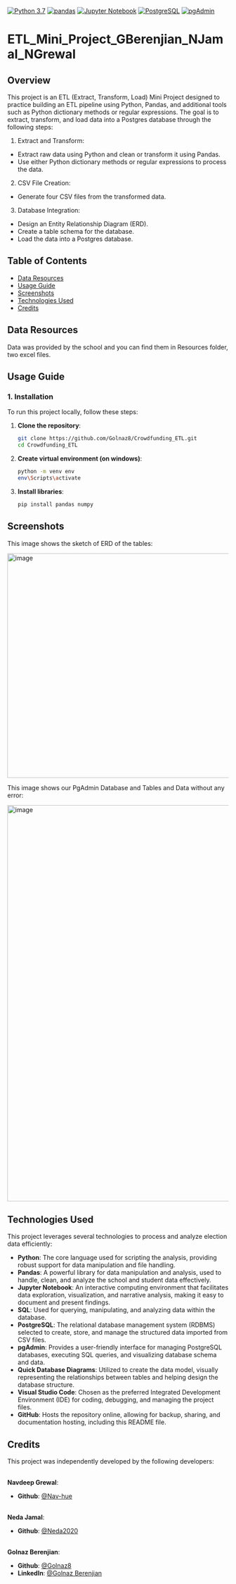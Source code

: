 [![Python 3.7](https://img.shields.io/badge/python-3.7-blue.svg)](https://www.python.org/downloads/release/python-370/)
[![pandas](https://img.shields.io/badge/pandas-1.3.3-red.svg)](https://pandas.pydata.org/)
[![Jupyter Notebook](https://img.shields.io/badge/Jupyter_Notebook-6.3.0-brightgreen.svg)](https://jupyter.org/install)
[![PostgreSQL](https://img.shields.io/badge/PostgreSQL-13.4-blue.svg)](https://www.postgresql.org/)
[![pgAdmin](https://img.shields.io/badge/pgAdmin-4.30-orange.svg)](https://www.pgadmin.org/)




# ETL_Mini_Project_GBerenjian_NJamal_NGrewal


## Overview
This project is an ETL (Extract, Transform, Load) Mini Project designed to practice building an ETL pipeline using Python, Pandas, and additional tools such as Python dictionary methods or regular expressions. The goal is to extract, transform, and load data into a Postgres database through the following steps:

1. Extract and Transform:
- Extract raw data using Python and clean or transform it using Pandas.
- Use either Python dictionary methods or regular expressions to process the data.

2. CSV File Creation:
- Generate four CSV files from the transformed data.

3. Database Integration:
- Design an Entity Relationship Diagram (ERD).
- Create a table schema for the database.
- Load the data into a Postgres database.

## Table of Contents

- [Data Resources](#data-resources)
- [Usage Guide](#usage-guide)
- [Screenshots](#screenshots)
- [Technologies Used](#technologies-used)
- [Credits](#credits)

## Data Resources
Data was provided by the school and you can find them in Resources folder, two excel files.

## Usage Guide

### 1. Installation

To run this project locally, follow these steps:

1. **Clone the repository**:
   ```bash
   git clone https://github.com/Golnaz8/Crowdfunding_ETL.git
   cd Crowdfunding_ETL

2. **Create virtual environment (on windows)**:
    ```bash
    python -m venv env
    env\Scripts\activate

3. **Install libraries**:
    ```bash
    pip install pandas numpy


## Screenshots
This image shows the sketch of  ERD of the tables:

<img width="510" alt="image" src="https://github.com/user-attachments/assets/264dfc4b-72c0-441a-8627-e78c79dc3883">

This image shows our PgAdmin Database and Tables and Data without any error:

<img width="900" alt="image" src="https://github.com/user-attachments/assets/229e402d-4aaf-4b61-a28a-0918a30f1ad0">

## Technologies Used
This project leverages several technologies to process and analyze election data efficiently:

- **Python**: The core language used for scripting the analysis, providing robust support for data manipulation and file handling.
- **Pandas**: A powerful library for data manipulation and analysis, used to handle, clean, and analyze the school and student data effectively.
- **Jupyter Notebook**: An interactive computing environment that facilitates data exploration, visualization, and narrative analysis, making it easy to document and present findings.
- **SQL**: Used for querying, manipulating, and analyzing data within the database.
- **PostgreSQL**: The relational database management system (RDBMS) selected to create, store, and manage the structured data imported from CSV files.
- **pgAdmin**: Provides a user-friendly interface for managing PostgreSQL databases, executing SQL queries, and visualizing database schema and data.
- **Quick Database Diagrams**: Utilized to create the data model, visually representing the relationships between tables and helping design the database structure.
- **Visual Studio Code**: Chosen as the preferred Integrated Development Environment (IDE) for coding, debugging, and managing the project files.
- **GitHub**: Hosts the repository online, allowing for backup, sharing, and documentation hosting, including this README file.


## Credits

This project was independently developed by the following developers:
<br><br />


**Navdeep Grewal**:

- **Github**: [@Nav-hue](https://github.com/Nav-hue)
  <br><br />

**Neda Jamal**:

- **Github**: [@Neda2020](https://github.com/Neda2020)
  <br><br />

**Golnaz Berenjian**:

- **Github**: [@Golnaz8](https://github.com/Golnaz8)
- **LinkedIn**: [@Golnaz Berenjian](www.linkedin.com/in/golnaz-berenjian)
  <br><br />

